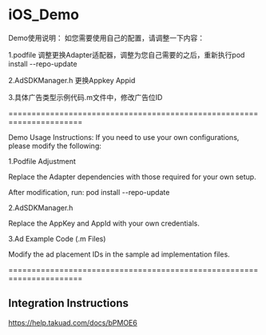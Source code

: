# iOS_Demo

Demo使用说明：
如您需要使用自己的配置，请调整一下内容：

1.podfile 调整更换Adapter适配器，调整为您自己需要的之后，重新执行pod install --repo-update

2.AdSDKManager.h 更换Appkey Appid

3.具体广告类型示例代码.m文件中，修改广告位ID
 
======================================================================

Demo Usage Instructions:
If you need to use your own configurations, please modify the following:

1.Podfile Adjustment

Replace the Adapter dependencies with those required for your own setup.

After modification, run:
pod install --repo-update
 
2.AdSDKManager.h

Replace the AppKey and AppId with your own credentials.

3.Ad Example Code (.m Files)

Modify the ad placement IDs in the sample ad implementation files.

======================================================================

## Integration Instructions

https://help.takuad.com/docs/bPMOE6
